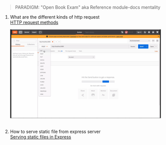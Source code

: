 > PARADIGM: "Open Book Exam" aka Reference module-docs mentality

1.  What are the different kinds of http request<br>
    [HTTP request methods](https://developer.mozilla.org/en-US/docs/Web/HTTP/Methods "mdn")

    <img src="Image%20notes/1%20kinds%20of%20http%20request%20.png" width="1000">
    <br>
    <br>

2.  How to serve static file from express server<br>
    [Serving static files in Express
    ](https://expressjs.com/en/starter/static-files.html "expressjs")
    <br>
    <br>

